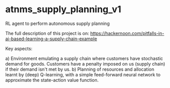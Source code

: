 # atnms_supply_planning_v1
RL agent to perform autonomous supply planning

The full description of this project is on: https://hackernoon.com/pitfalls-in-ai-based-learning-a-supply-chain-example

Key aspects:

a) Environment emulating a supply chain where customers have stochastic demand for goods. Customers have a penalty imposed on us (supply chain) if their demand isn't met by us.
b) Planning of resources and allocation learnt by (deep) Q-learning, with a simple feed-forward neural network to approximate the state-action value function.
